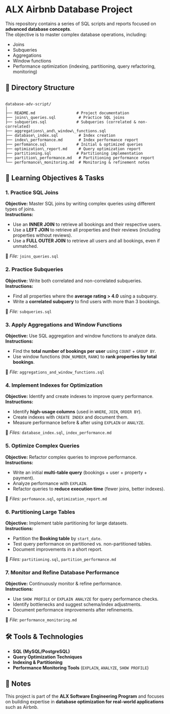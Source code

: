 # ALX Airbnb Database Project

This repository contains a series of SQL scripts and reports focused on **advanced database concepts**.  
The objective is to master complex database operations, including:

- Joins  
- Subqueries  
- Aggregations  
- Window functions  
- Performance optimization (indexing, partitioning, query refactoring, monitoring)  

## 📂 Directory Structure

```

database-adv-script/
│
├── README.md                  # Project documentation
├── joins\_queries.sql          # Practice SQL joins
├── subqueries.sql             # Subqueries (correlated & non-correlated)
├── aggregations\_and\_window\_functions.sql
├── database\_index.sql         # Index creation
├── index\_performance.md       # Index performance report
├── perfomance.sql             # Initial & optimized queries
├── optimization\_report.md     # Query optimization report
├── partitioning.sql           # Partitioning implementation
├── partition\_performance.md   # Partitioning performance report
└── performance\_monitoring.md  # Monitoring & refinement notes

```

## 🚀 Learning Objectives & Tasks

### 1. Practice SQL Joins
**Objective:** Master SQL joins by writing complex queries using different types of joins.  
**Instructions:**
- Use an **INNER JOIN** to retrieve all bookings and their respective users.  
- Use a **LEFT JOIN** to retrieve all properties and their reviews (including properties without reviews).  
- Use a **FULL OUTER JOIN** to retrieve all users and all bookings, even if unmatched.  

📄 *File:* `joins_queries.sql`


### 2. Practice Subqueries
**Objective:** Write both correlated and non-correlated subqueries.  
**Instructions:**
- Find all properties where the **average rating > 4.0** using a subquery.  
- Write a **correlated subquery** to find users with more than 3 bookings.  

📄 *File:* `subqueries.sql`


### 3. Apply Aggregations and Window Functions
**Objective:** Use SQL aggregation and window functions to analyze data.  
**Instructions:**
- Find the **total number of bookings per user** using `COUNT` + `GROUP BY`.  
- Use window functions (`ROW_NUMBER`, `RANK`) to **rank properties by total bookings**.  

📄 *File:* `aggregations_and_window_functions.sql`


### 4. Implement Indexes for Optimization
**Objective:** Identify and create indexes to improve query performance.  
**Instructions:**
- Identify **high-usage columns** (used in `WHERE`, `JOIN`, `ORDER BY`).  
- Create indexes with `CREATE INDEX` and document them.  
- Measure performance before & after using `EXPLAIN` or `ANALYZE`.  

📄 *Files:* `database_index.sql`, `index_performance.md`


### 5. Optimize Complex Queries
**Objective:** Refactor complex queries to improve performance.  
**Instructions:**
- Write an initial **multi-table query** (bookings + user + property + payment).  
- Analyze performance with `EXPLAIN`.  
- Refactor queries to **reduce execution time** (fewer joins, better indexes).  

📄 *Files:* `perfomance.sql`, `optimization_report.md`


### 6. Partitioning Large Tables
**Objective:** Implement table partitioning for large datasets.  
**Instructions:**
- Partition the **Booking table** by `start_date`.  
- Test query performance on partitioned vs. non-partitioned tables.  
- Document improvements in a short report.  

📄 *Files:* `partitioning.sql`, `partition_performance.md`


### 7. Monitor and Refine Database Performance
**Objective:** Continuously monitor & refine performance.  
**Instructions:**
- Use `SHOW PROFILE` or `EXPLAIN ANALYZE` for query performance checks.  
- Identify bottlenecks and suggest schema/index adjustments.  
- Document performance improvements after refinements.  

📄 *File:* `performance_monitoring.md`


## 🛠️ Tools & Technologies
- **SQL (MySQL/PostgreSQL)**  
- **Query Optimization Techniques**  
- **Indexing & Partitioning**  
- **Performance Monitoring Tools** (`EXPLAIN`, `ANALYZE`, `SHOW PROFILE`)  


## 📖 Notes
This project is part of the **ALX Software Engineering Program** and focuses on building expertise in **database optimization for real-world applications** such as Airbnb.  
```